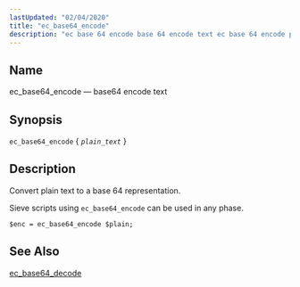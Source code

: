 ```yaml
---
lastUpdated: "02/04/2020"
title: "ec_base64_encode"
description: "ec base 64 encode base 64 encode text ec base 64 encode plain text Convert plain text to a base 64 representation Sieve scripts using ec base 64 encode can be used in any phase Example 16 27 ec base 64 encode example ec base 64 decode..."
---
```


<a name="sieve.ref.ec_base64_encode"></a> 
## Name

ec_base64_encode — base64 encode text

## Synopsis

`ec_base64_encode` { *`plain_text`* }

<a name="idp29191440"></a> 
## Description

Convert plain text to a base 64 representation.

Sieve scripts using `ec_base64_encode` can be used in any phase.

<a name="example.ec_base64"></a> 


`$enc = ec_base64_encode $plain;`
<a name="idp29196976"></a> 
## See Also

[ec_base64_decode](/momentum/3/3-reference/sieve-ref-ec-base-64-decode)
